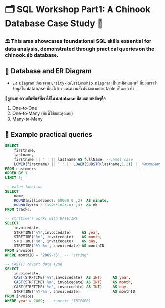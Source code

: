 
# 🗂 SQL Workshop Part1: A Chinook Database Case Study 🌻
### ⛱ This area showcases foundational SQL skills essential for data analysis, demonstrated through practical queries on the chinook.db database. 
## 💾 Database and ER Diagram
- ```ER Diagram``` ย่อมาจาก ```Entity-Relationship Diagram``` เป็นเหมือนแผนที่ ที่บอกเราว่าข้อมูลใน database มีอะไรบ้าง และความสัมพันธ์ของแต่ละ table เป็นอย่างไร
  
**🌻รูปแบบความสัมพันธ์ที่เราใช้ใน database มีสามแบบหลักๆคือ**
1. One-to-One
2. One-to-Many (อันนี้ใช้เยอะสุดเลย)
3. Many-to-Many

## 💾 Example practical queries
```sql
SELECT 
    firstname,
    lastname,
    firstname || ' ' || lastname AS fullName, --camel case 
    LOWER(firstname) || '.' || LOWER(SUBSTR(lastname,1,2)) || '@company.com' AS email
FROM customers
ORDER BY 1
LIMIT 5;
```
```sql
---value function
SELECT 
    name,
    ROUND(milliseconds/ 60000.0 ,2)  AS minute,
    ROUND(bytes / (1024*1024.0) ,4)  AS mb
FROM tracks;
```
```sql
-- strftime() works with DATETIME
SELECT 
    invoicedate,
    STRFTIME('%Y',invoicedate)     AS year,
    STRFTIME('%m', invoicedate)    AS month,
    STRFTIME('%d', invoicedate)    AS day,
    STRFTIME('%Y-%m', invoicedate) AS monthID
FROM invoices
WHERE monthID = '2009-05'; -- 'string'
```
```sql
-- CAST() covert data type
SELECT
    invoicedate,
    CAST(STRFTIME('%Y',invoicedate)  AS INT)     AS year,
    CAST(STRFTIME('%m', invoicedate) AS INT)     AS month,
    CAST(STRFTIME('%d', invoicedate) AS INT)     AS day,
    STRFTIME('%Y-%m', invoicedate)               AS monthID
FROM invoices
WHERE year = 2009; -- numeric (INTEGER)
```
